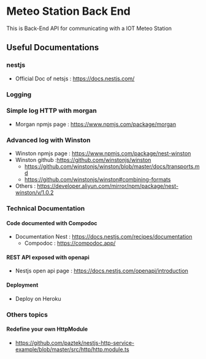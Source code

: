 # Meteo Station Back End

This is Back-End API for communicating with a IOT Meteo Station

## Useful Documentations

### nestjs
- Official Doc of netsjs : https://docs.nestjs.com/

### Logging

### Simple log HTTP with morgan
- Morgan npmjs page : https://www.npmjs.com/package/morgan
### Advanced log with Winston

- Winston npmjs page : https://www.npmjs.com/package/nest-winston
- Winston github :https://github.com/winstonjs/winston
    - https://github.com/winstonjs/winston/blob/master/docs/transports.md
    - https://github.com/winstonjs/winston#combining-formats
- Others : https://developer.aliyun.com/mirror/npm/package/nest-winston/v/1.0.2

### Technical Documentation

#### Code documented with Compodoc
- Documentation Nest : https://docs.nestjs.com/recipes/documentation
  - Compodoc : https://compodoc.app/
  
#### REST API exposed with openapi
- Nestjs open api page : https://docs.nestjs.com/openapi/introduction

#### Deployment

- Deploy on Heroku

### Others topics

#### Redefine your own HttpModule
- https://github.com/paztek/nestjs-http-service-example/blob/master/src/http/http.module.ts